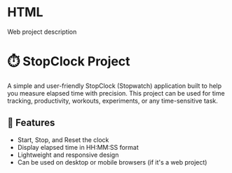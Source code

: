# HTML
Web project description 
# ⏱️ StopClock Project

A simple and user-friendly StopClock (Stopwatch) application built to help you measure elapsed time with precision. This project can be used for time tracking, productivity, workouts, experiments, or any time-sensitive task.

## 🔧 Features

- Start, Stop, and Reset the clock
- Display elapsed time in HH:MM:SS format
- Lightweight and responsive design
- Can be used on desktop or mobile browsers (if it's a web project)
